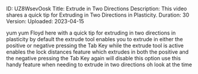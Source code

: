 ID: UZ8WsevOosk
Title: Extrude in Two Directions
Description: This video shares a quick tip for Extruding in Two Directions in Plasticity.
Duration: 30
Version: 
Uploaded: 2023-04-15

yum yum
Floyd here with a quick tip for
extruding in two directions in
plasticity by default the extrude tool
enables you to extrude in either the
positive or negative pressing the Tab
Key while the extrude tool is active
enables the lock distances feature which
extrudes in both the positive and the
negative pressing the Tab Key again will
disable this option use this handy
feature when needing to extrude in two
directions oh look at the time
